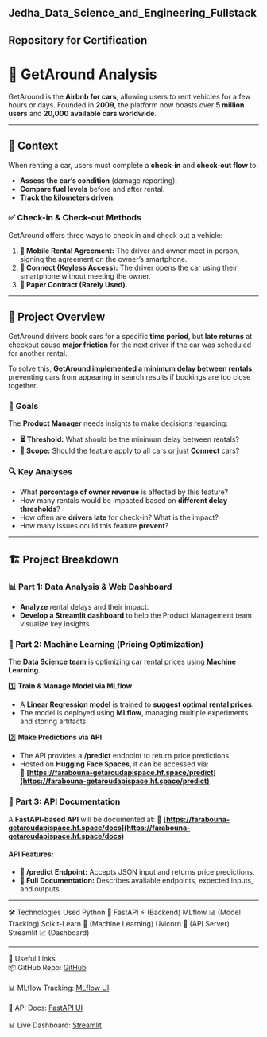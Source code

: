 ## Jedha_Data_Science_and_Engineering_Fullstack
## Repository for Certification
# 🚗 GetAround Analysis

GetAround is the **Airbnb for cars**, allowing users to rent vehicles for a few hours or days. Founded in **2009**, the platform now boasts over **5 million users** and **20,000 available cars worldwide**.

---

## 📌 Context

When renting a car, users must complete a **check-in** and **check-out flow** to:

- **Assess the car’s condition** (damage reporting).
- **Compare fuel levels** before and after rental.
- **Track the kilometers driven**.

### ✅ Check-in & Check-out Methods
GetAround offers three ways to check in and check out a vehicle:

1. **📱 Mobile Rental Agreement:** The driver and owner meet in person, signing the agreement on the owner’s smartphone.
2. **🔑 Connect (Keyless Access):** The driver opens the car using their smartphone without meeting the owner.
3. **📝 Paper Contract (Rarely Used).**

---

## 🚧 Project Overview

GetAround drivers book cars for a specific **time period**, but **late returns** at checkout cause **major friction** for the next driver if the car was scheduled for another rental.

To solve this, **GetAround implemented a minimum delay between rentals**, preventing cars from appearing in search results if bookings are too close together.

### 🎯 Goals

The **Product Manager** needs insights to make decisions regarding:

- **⏳ Threshold:** What should be the minimum delay between rentals?
- **🚗 Scope:** Should the feature apply to all cars or just **Connect** cars?

### 🔍 Key Analyses

- What **percentage of owner revenue** is affected by this feature?
- How many rentals would be impacted based on **different delay thresholds**?
- How often are **drivers late** for check-in? What is the impact?
- How many issues could this feature **prevent**?

---

## 🏗 Project Breakdown

### **📊 Part 1: Data Analysis & Web Dashboard**
- **Analyze** rental delays and their impact.
- **Develop a Streamlit dashboard** to help the Product Management team visualize key insights.

### **🧠 Part 2: Machine Learning (Pricing Optimization)**
The **Data Science team** is optimizing car rental prices using **Machine Learning**.

1️⃣ **Train & Manage Model via MLflow**
   - A **Linear Regression model** is trained to **suggest optimal rental prices**.
   - The model is deployed using **MLflow**, managing multiple experiments and storing artifacts.

2️⃣ **Make Predictions via API**  
   - The API provides a **/predict** endpoint to return price predictions.
   - Hosted on **Hugging Face Spaces**, it can be accessed via:  
     🔗 **[https://farabouna-getaroudapispace.hf.space/predict](https://farabouna-getaroudapispace.hf.space/predict)**  

### **📜 Part 3: API Documentation**
A **FastAPI-based API** will be documented at:
🔗 **[https://farabouna-getaroudapispace.hf.space/docs](https://farabouna-getaroudapispace.hf.space/docs)**  

#### API Features:
- **🚀 /predict Endpoint:** Accepts JSON input and returns price predictions.
- **📖 Full Documentation:** Describes available endpoints, expected inputs, and outputs.

---

🛠 Technologies Used
Python 🐍
FastAPI ⚡ (Backend)
MLflow 📊 (Model Tracking)
Scikit-Learn 🎯 (Machine Learning)
Uvicorn 🚀 (API Server)
Streamlit 📈 (Dashboard)

---
🔗 Useful Links  
📦 GitHub Repo: [GitHub](https://github.com/Farabouna/Jedha_Data_Science_and_Engineering_Fullstack) <br>  
📊 MLflow Tracking: [MLflow UI](https://huggingface.co/spaces/Farabouna/GetAroundPricing) <br>  
📄 API Docs: [FastAPI UI](https://huggingface.co/spaces/Farabouna/GetAroudApiSpace) <br>  
📊 Live Dashboard: [Streamlit](https://huggingface.co/spaces/Farabouna/GetAround)
